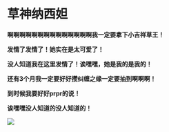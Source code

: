 # 草神纳西妲

**啊啊啊啊啊啊啊啊啊啊啊啊啊啊我一定要拿下小吉祥草王！**

**发情了发情了！她实在是太可爱了！**

**没人知道我在这里发情了！诶嘿嘿，她是我的是我的！**

**还有3个月我一定要好好攒纠缠之缘一定要抽到啊啊啊！**

**到时候我要好好prpr的说！**

**诶嘿嘿没人知道的没人知道的！**

![](https://bkimg.cdn.bcebos.com/pic/908fa0ec08fa513d26973223903942fbb2fb4216738b?x-bce-process=image/watermark,image_d2F0ZXIvYmFpa2UyMjA=,g_7,xp_5,yp_5/format,f_auto)